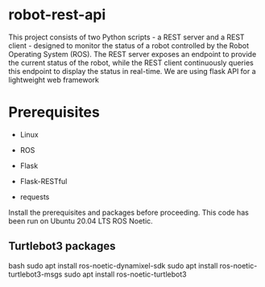 
# robot-rest-api
This project consists of two Python scripts - a REST server and a REST client - designed to monitor the status of a robot controlled by the Robot Operating System (ROS). The REST server exposes an endpoint to provide the current status of the robot, while the REST client continuously queries this endpoint to display the status in real-time. We are using flask API for a lightweight web framework

# Prerequisites
* Linux

* ROS

* Flask

* Flask-RESTful

* requests

Install the prerequisites and packages before proceeding. This code has been run on Ubuntu 20.04 LTS ROS Noetic.

## Turtlebot3 packages

bash 
sudo apt install ros-noetic-dynamixel-sdk
sudo apt install ros-noetic-turtlebot3-msgs
sudo apt install ros-noetic-turtlebot3 


